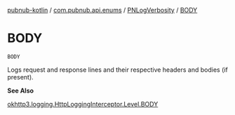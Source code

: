 [pubnub-kotlin](../../index.md) / [com.pubnub.api.enums](../index.md) / [PNLogVerbosity](index.md) / [BODY](./-b-o-d-y.md)

# BODY

`BODY`

Logs request and response lines and their respective headers and bodies (if present).

**See Also**

[okhttp3.logging.HttpLoggingInterceptor.Level.BODY](#)

